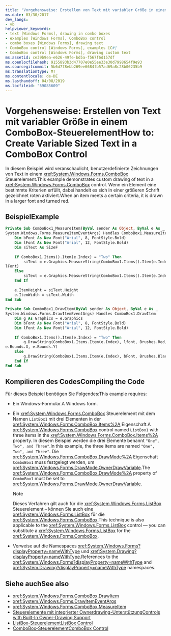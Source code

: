 ```yaml
---
title: 'Vorgehensweise: Erstellen von Text mit variabler Größe in einem ComboBox-Steuerelement'
ms.date: 03/30/2017
dev_langs:
- vb
helpviewer_keywords:
- text [Windows Forms], drawing in combo boxes
- examples [Windows Forms], ComboBox control
- combo boxes [Windows Forms], drawing text
- ComboBox control [Windows Forms], examples [C#]
- ComboBox control [Windows Forms], drawing custom text
ms.assetid: ce39b9ea-e626-49fe-bd5a-f567f6d157df
ms.openlocfilehash: 9155893b3d47707e0e55ee33e30d7998654f9e93
ms.sourcegitcommit: 5b6d778ebb269ee6684fb57ad69a8c28b06235b9
ms.translationtype: MT
ms.contentlocale: de-DE
ms.lasthandoff: 04/08/2019
ms.locfileid: "59085609"
---
```

# <a name="how-to-create-variable-sized-text-in-a-combobox-control"></a><span data-ttu-id="e4abd-102">Vorgehensweise: Erstellen von Text mit variabler Größe in einem ComboBox-Steuerelement</span><span class="sxs-lookup"><span data-stu-id="e4abd-102">How to: Create Variable Sized Text in a ComboBox Control</span></span>
<span data-ttu-id="e4abd-103">In diesem Beispiel wird veranschaulicht, benutzerdefinierte Zeichnungen von Text in einem <xref:System.Windows.Forms.ComboBox> Steuerelement.</span><span class="sxs-lookup"><span data-stu-id="e4abd-103">This example demonstrates custom drawing of text in a <xref:System.Windows.Forms.ComboBox> control.</span></span> <span data-ttu-id="e4abd-104">Wenn ein Element eine bestimmte Kriterien erfüllt, dabei handelt es sich in einer größeren Schrift gezeichnet roten aktiviert.</span><span class="sxs-lookup"><span data-stu-id="e4abd-104">When an item meets a certain criteria, it is drawn in a larger font and turned red.</span></span>  
  
## <a name="example"></a><span data-ttu-id="e4abd-105">Beispiel</span><span class="sxs-lookup"><span data-stu-id="e4abd-105">Example</span></span>  
  
```vb  
Private Sub ComboBox1_MeasureItem(ByVal sender As Object, ByVal e As _  
System.Windows.Forms.MeasureItemEventArgs) Handles ComboBox1.MeasureItem  
    Dim bFont As New Font("Arial", 8, FontStyle.Bold)  
    Dim lFont As New Font("Arial", 12, FontStyle.Bold)  
    Dim siText As SizeF  
  
    If ComboBox1.Items().Item(e.Index) = "Two" Then  
        siText = e.Graphics.MeasureString(ComboBox1.Items().Item(e.Index), _  
lFont)  
    Else  
        siText = e.Graphics.MeasureString(ComboBox1.Items().Item(e.Index), bFont)  
    End If  
  
    e.ItemHeight = siText.Height  
    e.ItemWidth = siText.Width  
End Sub  
  
Private Sub ComboBox1_DrawItem(ByVal sender As Object, ByVal e As _  
System.Windows.Forms.DrawItemEventArgs) Handles ComboBox1.DrawItem  
    Dim g As Graphics = e.Graphics  
    Dim bFont As New Font("Arial", 8, FontStyle.Bold)  
    Dim lFont As New Font("Arial", 12, FontStyle.Bold)  
  
    If ComboBox1.Items().Item(e.Index) = "Two" Then  
        g.DrawString(ComboBox1.Items.Item(e.Index), lfont, Brushes.Red, _  
e.Bounds.X, e.Bounds.Y)  
    Else  
        g.DrawString(ComboBox1.Items.Item(e.Index), bFont, Brushes.Black, e.Bounds.X, e.Bounds.Y)  
    End If  
End Sub  
```  
  
## <a name="compiling-the-code"></a><span data-ttu-id="e4abd-106">Kompilieren des Codes</span><span class="sxs-lookup"><span data-stu-id="e4abd-106">Compiling the Code</span></span>  
 <span data-ttu-id="e4abd-107">Für dieses Beispiel benötigen Sie Folgendes:</span><span class="sxs-lookup"><span data-stu-id="e4abd-107">This example requires:</span></span>  
  
-   <span data-ttu-id="e4abd-108">Ein Windows-Formular.</span><span class="sxs-lookup"><span data-stu-id="e4abd-108">A Windows form.</span></span>  
  
-   <span data-ttu-id="e4abd-109">Ein <xref:System.Windows.Forms.ComboBox> Steuerelement mit dem Namen `ListBox1` mit drei Elementen in der <xref:System.Windows.Forms.ComboBox.Items%2A> Eigenschaft.</span><span class="sxs-lookup"><span data-stu-id="e4abd-109">A <xref:System.Windows.Forms.ComboBox> control named `ListBox1` with three items in the <xref:System.Windows.Forms.ComboBox.Items%2A> property.</span></span> <span data-ttu-id="e4abd-110">In diesem Beispiel werden die drei Elemente benannt `"One", Two", and Three"`.</span><span class="sxs-lookup"><span data-stu-id="e4abd-110">In this example, the three items are named `"One", Two", and Three"`.</span></span> <span data-ttu-id="e4abd-111">Die <xref:System.Windows.Forms.ComboBox.DrawMode%2A> Eigenschaft `ComboBox1` muss festgelegt werden, um <xref:System.Windows.Forms.DrawMode.OwnerDrawVariable>.</span><span class="sxs-lookup"><span data-stu-id="e4abd-111">The <xref:System.Windows.Forms.ComboBox.DrawMode%2A> property of `ComboBox1` must be set to <xref:System.Windows.Forms.DrawMode.OwnerDrawVariable>.</span></span>  
  
    > [!NOTE]
    >  <span data-ttu-id="e4abd-112">Dieses Verfahren gilt auch für die <xref:System.Windows.Forms.ListBox> Steuerelement – können Sie auch eine <xref:System.Windows.Forms.ListBox> für die <xref:System.Windows.Forms.ComboBox>.</span><span class="sxs-lookup"><span data-stu-id="e4abd-112">This technique is also applicable to the <xref:System.Windows.Forms.ListBox> control — you can substitute a <xref:System.Windows.Forms.ListBox> for the <xref:System.Windows.Forms.ComboBox>.</span></span>  
  
-   <span data-ttu-id="e4abd-113">Verweise auf die Namespaces <xref:System.Windows.Forms?displayProperty=nameWithType> und <xref:System.Drawing?displayProperty=nameWithType>.</span><span class="sxs-lookup"><span data-stu-id="e4abd-113">References to the <xref:System.Windows.Forms?displayProperty=nameWithType> and <xref:System.Drawing?displayProperty=nameWithType> namespaces.</span></span>  
  
## <a name="see-also"></a><span data-ttu-id="e4abd-114">Siehe auch</span><span class="sxs-lookup"><span data-stu-id="e4abd-114">See also</span></span>

- <xref:System.Windows.Forms.ComboBox.DrawItem>
- <xref:System.Windows.Forms.DrawItemEventArgs>
- <xref:System.Windows.Forms.ComboBox.MeasureItem>
- [<span data-ttu-id="e4abd-115">Steuerelemente mit integrierter Ownerdrawing-Unterstützung</span><span class="sxs-lookup"><span data-stu-id="e4abd-115">Controls with Built-In Owner-Drawing Support</span></span>](controls-with-built-in-owner-drawing-support.md)
- [<span data-ttu-id="e4abd-116">ListBox-Steuerelement</span><span class="sxs-lookup"><span data-stu-id="e4abd-116">ListBox Control</span></span>](listbox-control-windows-forms.md)
- [<span data-ttu-id="e4abd-117">ComboBox-Steuerelement</span><span class="sxs-lookup"><span data-stu-id="e4abd-117">ComboBox Control</span></span>](combobox-control-windows-forms.md)
